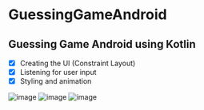 # GuessingGameAndroid

## Guessing Game Android using Kotlin

- [x] Creating the UI (Constraint Layout)
- [x] Listening for user input
- [x] Styling and animation

![image](https://user-images.githubusercontent.com/59710234/212471797-78171691-70ce-4c8e-a02a-34289f79b230.png)
![image](https://user-images.githubusercontent.com/59710234/212471811-52010248-6c6f-4ff6-849c-fe4a4715dd38.png)
![image](https://user-images.githubusercontent.com/59710234/212471816-a41c9dba-e02e-4f76-b6b5-ec4d5da67f0c.png)


